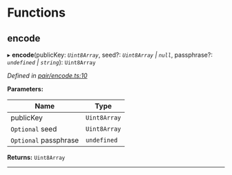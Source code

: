 

# Functions

<a id="encode"></a>

##  encode

▸ **encode**(publicKey: *`Uint8Array`*, seed?: *`Uint8Array` | `null`*, passphrase?: *`undefined` | `string`*): `Uint8Array`

*Defined in [pair/encode.ts:10](https://github.com/polkadot-js/common/blob/294c255/packages/keyring/src/pair/encode.ts#L10)*

**Parameters:**

| Name | Type |
| ------ | ------ |
| publicKey | `Uint8Array` |
| `Optional` seed | `Uint8Array` | `null` |
| `Optional` passphrase | `undefined` | `string` |

**Returns:** `Uint8Array`

___

